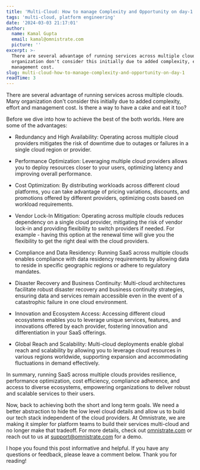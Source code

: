 ```yaml
---
title: 'Multi-Cloud: How to manage Complexity and Opportunity on day-1'
tags: 'multi-cloud, platform engineering'
date: '2024-03-03 21:17:01'
author:
  name: Kamal Gupta
  email: kamal@omnistrate.com
  picture: ''
excerpt: >-
  There are several advantage of running services across multiple clouds. Many
  organization don't consider this initially due to added complexity, effort and
  management cost.
slug: multi-cloud-how-to-manage-complexity-and-opportunity-on-day-1
readTime: 3
---
```


There are several advantage of running services across multiple clouds. Many organization don't consider this initially due to added complexity, effort and management cost. Is there a way to have a cake and eat it too?

Before we dive into how to achieve the best of the both worlds. Here are some of the advantages:

- Redundancy and High Availability: Operating across multiple cloud providers mitigates the risk of downtime due to outages or failures in a single cloud region or provider.

- Performance Optimization: Leveraging multiple cloud providers allows you to deploy resources closer to your users, optimizing latency and improving overall performance.

- Cost Optimization: By distributing workloads across different cloud platforms, you can take advantage of pricing variations, discounts, and promotions offered by different providers, optimizing costs based on workload requirements.

- Vendor Lock-In Mitigation: Operating across multiple clouds reduces dependency on a single cloud provider, mitigating the risk of vendor lock-in and providing flexibility to switch providers if needed. For example - having this option at the renewal time will give you the flexibility to get the right deal with the cloud providers.

- Compliance and Data Residency: Running SaaS across multiple clouds enables compliance with data residency requirements by allowing data to reside in specific geographic regions or adhere to regulatory mandates.

- Disaster Recovery and Business Continuity: Multi-cloud architectures facilitate robust disaster recovery and business continuity strategies, ensuring data and services remain accessible even in the event of a catastrophic failure in one cloud environment.

- Innovation and Ecosystem Access: Accessing different cloud ecosystems enables you to leverage unique services, features, and innovations offered by each provider, fostering innovation and differentiation in your SaaS offerings.

- Global Reach and Scalability: Multi-cloud deployments enable global reach and scalability by allowing you to leverage cloud resources in various regions worldwide, supporting expansion and accommodating fluctuations in demand effectively.

In summary, running SaaS across multiple clouds provides resilience, performance optimization, cost efficiency, compliance adherence, and access to diverse ecosystems, empowering organizations to deliver robust and scalable services to their users.

Now, back to achieving both the short and long term goals. We need a better abstraction to hide the low level cloud details and allow us to build our tech stack independent of the cloud providers. At Omnistrate, we are making it simpler for platform teams to build their services multi-cloud and no longer make that tradeoff. For more details, check out [omnistrate.com][1] or reach out to us at support@omnistrate.com for a demo.  

I hope you found this post informative and helpful. If you have any questions or feedback, please leave a comment below. Thank you for reading!

  [1]: http://omnistrate.com
